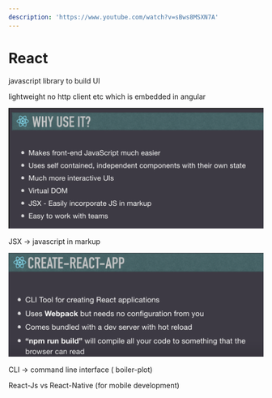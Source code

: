 ```yaml
---
description: 'https://www.youtube.com/watch?v=sBws8MSXN7A'
---
```


# React

javascript library to build UI

lightweight no http client etc which is embedded in angular

![](../.gitbook/assets/image%20%28238%29.png)

JSX -&gt; javascript in markup

![](../.gitbook/assets/image%20%28236%29.png)

CLI -&gt; command line interface \( boiler-plot\) 



React-Js  vs React-Native \(for mobile development\)

